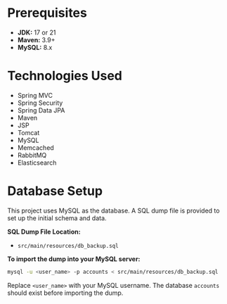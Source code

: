 # Prerequisites

- **JDK:** 17 or 21
- **Maven:** 3.9+
- **MySQL:** 8.x

# Technologies Used

- Spring MVC
- Spring Security
- Spring Data JPA
- Maven
- JSP
- Tomcat
- MySQL
- Memcached
- RabbitMQ
- Elasticsearch

# Database Setup

This project uses MySQL as the database.
A SQL dump file is provided to set up the initial schema and data.

**SQL Dump File Location:**
- `src/main/resources/db_backup.sql`

**To import the dump into your MySQL server:**

```sh
mysql -u <user_name> -p accounts < src/main/resources/db_backup.sql
```

Replace `<user_name>` with your MySQL username.
The database `accounts` should exist before importing the dump.
